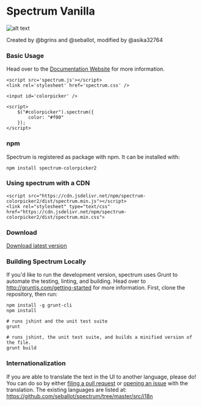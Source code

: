 # Spectrum Vanilla

![alt text](https://github.com/seballot/spectrum/blob/master/docs/spectrum.png?raw=true "Preview")

Created by @bgrins and @seballot, modified by @asika32764

### Basic Usage

Head over to the [Documentation Website](http://seballot.github.io/spectrum) for more information.

    <script src='spectrum.js'></script>
    <link rel='stylesheet' href='spectrum.css' />

    <input id='colorpicker' />

    <script>
        $("#colorpicker").spectrum({
            color: "#f00"
        });
    </script>

### npm

Spectrum is registered as package with npm. It can be installed with:

    npm install spectrum-colorpicker2

### Using spectrum with a CDN

    <script src="https://cdn.jsdelivr.net/npm/spectrum-colorpicker2/dist/spectrum.min.js"></script>
    <link rel="stylesheet" type="text/css" href="https://cdn.jsdelivr.net/npm/spectrum-colorpicker2/dist/spectrum.min.css">

### Download

[Download latest version](https://github.com/seballot/spectrum/releases/latest)

### Building Spectrum Locally

If you'd like to run the development version, spectrum uses Grunt to automate the testing, linting, and building.  Head over to http://gruntjs.com/getting-started for more information. First, clone the repository, then run:

    npm install -g grunt-cli
    npm install

    # runs jshint and the unit test suite
    grunt

    # runs jshint, the unit test suite, and builds a minified version of the file.
    grunt build

### Internationalization

If you are able to translate the text in the UI to another language, please do!  You can do so by either [filing a pull request](https://github.com/seballot/spectrum/pulls) or [opening an issue]( https://github.com/seballot/spectrum/issues) with the translation. The existing languages are listed at: https://github.com/seballot/spectrum/tree/master/src/i18n
